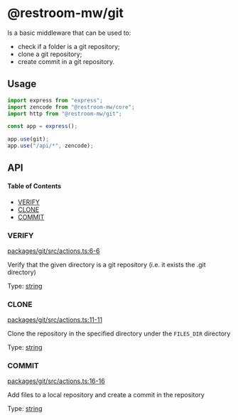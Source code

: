 # @restroom-mw/git

Is a basic middleware that can be used to:
* check if a folder is a git repository;
* clone a git repository;
* create commit in a git repository.

## Usage

```js
import express from "express";
import zencode from "@restroom-mw/core";
import http from "@restroom-mw/git";

const app = express();

app.use(git);
app.use("/api/*", zencode);
```

## API

<!-- Generated by documentation.js. Update this documentation by updating the source code. -->

#### Table of Contents

*   [VERIFY](#verify)
*   [CLONE](#clone)
*   [COMMIT](#commit)

### VERIFY

[packages/git/src/actions.ts:6-6](https://github.com/dyne/restroom-mw/blob/f8f1470eda275abcf9a4379c7b75b777808111d4/packages/git/src/actions.ts#L6-L6 "Source code on GitHub")

Verify that the given directory is a git repository
(i.e. it exists the .git directory)

Type: [string](https://developer.mozilla.org/docs/Web/JavaScript/Reference/Global_Objects/String)

### CLONE

[packages/git/src/actions.ts:11-11](https://github.com/dyne/restroom-mw/blob/f8f1470eda275abcf9a4379c7b75b777808111d4/packages/git/src/actions.ts#L11-L11 "Source code on GitHub")

Clone the repository in the specified directory under
the `FILES_DIR` directory

Type: [string](https://developer.mozilla.org/docs/Web/JavaScript/Reference/Global_Objects/String)

### COMMIT

[packages/git/src/actions.ts:16-16](https://github.com/dyne/restroom-mw/blob/f8f1470eda275abcf9a4379c7b75b777808111d4/packages/git/src/actions.ts#L16-L16 "Source code on GitHub")

Add files to a local repository and
create a commit in the repository

Type: [string](https://developer.mozilla.org/docs/Web/JavaScript/Reference/Global_Objects/String)
